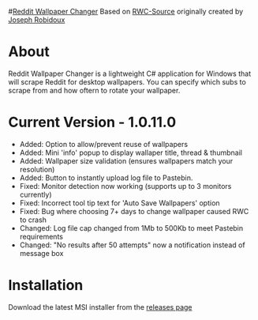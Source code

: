 #[Reddit Wallpaper Changer](https://www.reddit.com/r/rwallpaperchanger/)
Based on [RWC-Source](https://github.com/JosephRobidoux/RWC-Source) originally created by [Joseph Robidoux](https://github.com/JosephRobidoux)

# About
Reddit Wallpaper Changer is a lightweight C# application for Windows that will scrape Reddit for desktop wallpapers. You can specify which subs to scrape from and how oftern to rotate your wallpaper.

# Current Version - 1.0.11.0
- Added: Option to allow/prevent reuse of wallpapers
- Added: Mini 'info' popup to display wallaper title, thread & thumbnail
- Added: Wallpaper size validation (ensures wallpapers match your resolution)
- Added: Button to instantly upload log file to Pastebin.
- Fixed: Monitor detection now working (supports up to 3 monitors currently)
- Fixed: Incorrect tool tip text for 'Auto Save Wallpapers' option
- Fixed: Bug where choosing 7+ days to change wallpaper caused RWC to crash
- Changed: Log file cap changed from 1Mb to 500Kb to meet Pastebin requirements
- Changed: "No results after 50 attempts" now a notification instead of message box

# Installation
Download the latest MSI installer from the [releases page](https://github.com/Rawns/Reddit-Wallpaper-Changer/releases)
